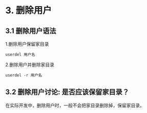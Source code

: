 # 3. 删除用户

## 3.1 删除用户语法

1.删除用户保留家目录

```
userdel 用户名
```

2.删除用户并删除家目录

```
userdel -r 用户名
```

## 3.2 删除用户讨论: 是否应该保留家目录？

在实际开发中，删除用户时，一般不会把家目录删除掉，保留家目录。
